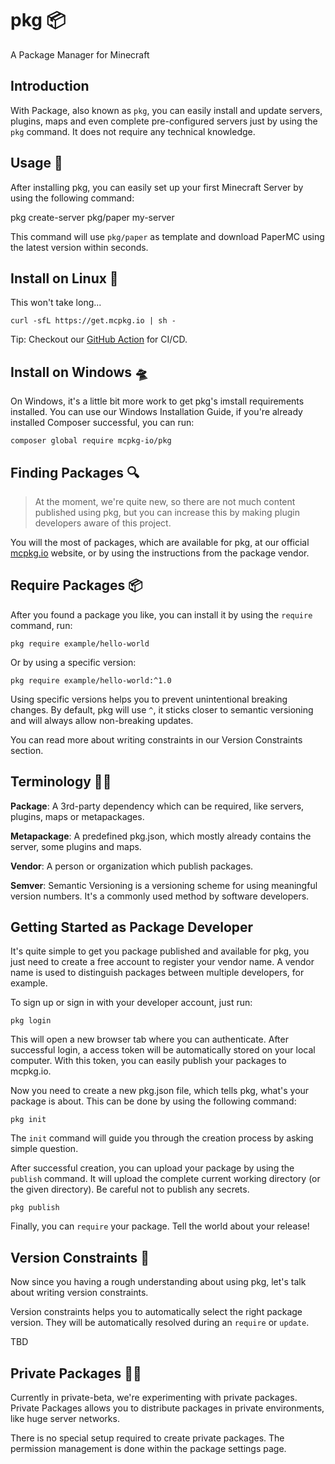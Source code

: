 # pkg 📦

A Package Manager for Minecraft

## Introduction

With Package, also known as `pkg`, you can easily install and update servers, plugins, maps and even complete pre-configured servers just by using the `pkg` command. It does not require any technical knowledge.

## Usage 🎉

After installing pkg, you can easily set up your first Minecraft Server by using the following command:

pkg create-server pkg/paper my-server

This command will use `pkg/paper` as template and download PaperMC using the latest version within seconds.

## Install on Linux 🚀

This won't take long...

    curl -sfL https://get.mcpkg.io | sh -

Tip: Checkout our [GitHub Action](https://github.com/mcpkg-io/pkg-action) for CI/CD.

## Install on Windows 🛸

On Windows, it's a little bit more work to get pkg's imstall requirements installed. You can use our Windows Installation Guide, if you're already installed Composer successful, you can run:

    composer global require mcpkg-io/pkg

## Finding Packages 🔍

> At the moment, we're quite new, so there are not much content published using pkg, but you can increase this by making plugin developers aware of this project.

You will the most of packages, which are available for pkg, at our official [mcpkg.io](https://www.mcpkg.io/) website, or by using the instructions from the package vendor.

## Require Packages 📦

After you found a package you like, you can install it by using the `require` command, run:

    pkg require example/hello-world

Or by using a specific version:

    pkg require example/hello-world:^1.0

Using specific versions helps you to prevent unintentional breaking changes. By default, pkg will use `^`,  it sticks closer to semantic versioning and will always allow non-breaking updates.

You can read more about writing constraints in our Version Constraints section.

## Terminology 🧑‍🎓

**Package**: A 3rd-party dependency which can be required, like servers, plugins, maps or metapackages.

**Metapackage**: A predefined pkg.json, which mostly already contains the server, some plugins and maps.

**Vendor**: A person or organization which publish packages.

**Semver**: Semantic Versioning is a versioning scheme for using meaningful version numbers. It's a commonly used method by software developers.

## Getting Started as Package Developer

It's quite simple to get you package published and available for pkg, you just need to create a free account to register your vendor name. A vendor name is used to distinguish packages between multiple developers, for example.

To sign up or sign in with your developer account, just run:

    pkg login

This will open a new browser tab where you can authenticate. After successful login, a access token will be automatically stored on your local computer. With this token, you can easily publish your packages to mcpkg.io.

Now you need to create a new pkg.json file, which tells pkg, what's your package is about. This can be done by using the following command:

    pkg init

The `init` command will guide you through the creation process by asking simple question.

After successful creation, you can upload your package by using the `publish` command. It will upload the complete current working directory (or the given directory). Be careful not to publish any secrets.

    pkg publish

Finally, you can `require` your package. Tell the world about your release!

## Version Constraints 💪

Now since you having a rough understanding about using pkg, let's talk about writing version constraints.

Version constraints helps you to automatically select the right package version. They will be automatically resolved during an `require` or `update`.

TBD

## Private Packages 😶‍🌫️

Currently in private-beta, we're experimenting with private packages. Private Packages allows you to distribute packages in private environments, like huge server networks.

There is no special setup required to create private packages. The permission management is done within the package settings page.


